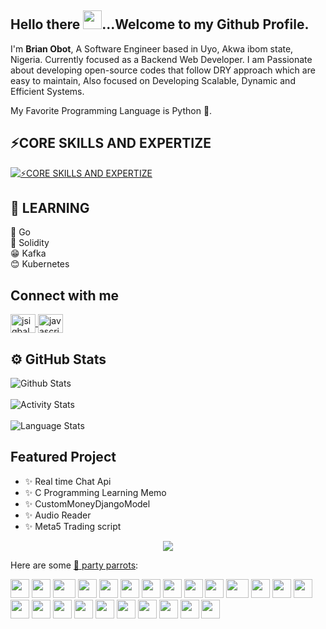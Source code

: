 ## Hello there <img src="https://raw.githubusercontent.com/aemmadi/aemmadi/master/wave.gif" width="30">...Welcome to my Github Profile. 

<p>I'm <b>Brian Obot</b>, A Software Engineer based in Uyo, Akwa ibom state, Nigeria. Currently focused as a Backend Web Developer. I am Passionate about developing open-source codes that follow DRY approach which are easy to maintain, Also focused on Developing Scalable, Dynamic and Efficient Systems.
</p>

My Favorite Programming Language is Python 🐍.

## ⚡CORE SKILLS AND EXPERTIZE

[![⚡CORE SKILLS AND EXPERTIZE](https://skillicons.dev/icons?i=python,django,js,rabbitmq,typescript,react,postgres,gcp,docker,bootstrap,c,heroku,arduino,nginx,nodejs,bash,css,fastapi,aws,git,github,githubactions,html,fastapi,redis,linux,md,mysql,postman,powershell,regex,markdown,selenium,vim,vscode)](https://skillicons.dev)


## 📝 LEARNING
🤗 Go <br/>
🤗 Solidity <br/>
😁 Kafka <br/>
😊 Kubernetes <br/>

## Connect with me
<p align="left">
<a class="me-2" href="https://www.linkedin.com/in/brian-obot-924b49216/" target="blank">
    <img align="center" src="https://raw.githubusercontent.com/rahuldkjain/github-profile-readme-generator/master/src/images/icons/Social/linked-in-alt.svg"            alt="jsiqbal" height="30" width="40" />
 </a>
<a href="https://web.facebook.com/profile.php?id=100068591380321" target="blank">
  <img align="center" src="https://raw.githubusercontent.com/rahuldkjain/github-profile-readme-generator/master/src/images/icons/Social/facebook.svg" alt="javascriptiqbal" height="30" width="40" /></a>
</p>

## ⚙️ GitHub Stats

![Github Stats](https://github-readme-stats.vercel.app/api/?username=brianobot&count_private=true&theme=tokyonight&showicons=true) &nbsp; &nbsp;  <br/> <br/>
![Activity Stats](https://github-readme-streak-stats.herokuapp.com/?user=brianobot&theme=tokyonight&showicons=true) <br/>  <br/>
![Language Stats](https://github-readme-stats.vercel.app/api/top-langs/?username=brianobot&langs_count=5&theme=tokyonight&hide=html,css)


## Featured Project
- ✨ Real time Chat Api
- ✨ C Programming Learning Memo
- ✨ CustomMoneyDjangoModel
- ✨ Audio Reader
- ✨ Meta5 Trading script 

<!---
brianobot/brianobot is a ✨ special ✨ repository because its `README.md` (this file) appears on your GitHub profile.
You can click the Preview link to take a look at your changes.
--->

<!--- <p>
  <img src="https://gpvc.arturio.dev/brianobot" alt="brianobot profile views" width="130px" />
</p>
-->


<div align="center">
  <a href="https://visitcount.itsvg.in">
    <img src="https://visitcount.itsvg.in/api?id=brianobot&label=Profile%20Views&color=1&icon=2&pretty=true" />
</a>
</div>



Here are some [🦜 party parrots](https://cultofthepartyparrot.com):

<div>
    <img src="https://cultofthepartyparrot.com/parrots/hd/githubparrot.gif" width="30" height="30"/>
    <img src="https://cultofthepartyparrot.com/flags/hd/nigeriaparrot.gif" width="30" height="30"/>
    <img src="https://cultofthepartyparrot.com/parrots/asyncparrot.gif" width="36" height="30"/>
    <img src="https://cultofthepartyparrot.com/parrots/hd/exceptionallyfastparrot.gif" width="30" height="30"/>
    <img src="https://cultofthepartyparrot.com/parrots/hd/60fpsparrot.gif" width="30" height="30"/>
    <img src="https://cultofthepartyparrot.com/parrots/hd/jumpingparrot.gif" width="30" height="30"/>
    <img src="https://cultofthepartyparrot.com/parrots/hd/opensourceparrot.gif" width="30" height="30"/>
    <img src="https://cultofthepartyparrot.com/parrots/hd/dealwithitnowparrot.gif" width="30" height="30"/>
    <img src="https://cultofthepartyparrot.com/parrots/hd/hypnoparrotlight.gif" width="30" height="30"/>
    <img src="https://cultofthepartyparrot.com/parrots/databaseparrot.gif" width="30" height="30"/>
    <img src="https://cultofthepartyparrot.com/parrots/fixparrot.gif" width="36" height="30"/>
    <img src="https://cultofthepartyparrot.com/parrots/hd/laptop_parrot.gif" width="30" height="30"/>
    <img src="https://cultofthepartyparrot.com/parrots/hd/spinningparrot.gif" width="30" height="30"/>
    <img src="https://cultofthepartyparrot.com/parrots/hd/levitationparrot.gif" width="30" height="30"/>
    <img src="https://cultofthepartyparrot.com/parrots/hd/meldparrot.gif" width="30" height="30"/>
    <img src="https://cultofthepartyparrot.com/parrots/slomoparrot.gif" width="30" height="30"/>
    <img src="https://cultofthepartyparrot.com/parrots/hd/moonwalkingparrot.gif" width="30" height="30"/>
    <img src="https://cultofthepartyparrot.com/parrots/hd/stableparrot.gif" width="30" height="30"/>
    <img src="https://cultofthepartyparrot.com/parrots/hd/scienceparrot.gif" width="30" height="30"/>
    <img src="https://cultofthepartyparrot.com/parrots/hd/pirateparrot.gif" width="30" height="30"/>
    <img src="https://cultofthepartyparrot.com/parrots/hd/footballparrot.gif" width="30" height="30"/>
    <img src="https://cultofthepartyparrot.com/parrots/hd/illuminatiparrot.gif" width="30" height="30"/>
    <img src="https://cultofthepartyparrot.com/parrots/hd/hypnoparrotdark.gif" width="30" height="30"/>
    <img src="https://cultofthepartyparrot.com/parrots/hd/mustacheparrot.gif" width="30" height="30"/>
</div>
